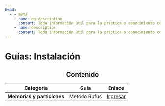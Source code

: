 ```yaml
---
head:
  - - meta
    - name: og:description
      content: Toda información útil para la práctica o conocimiento con respecto la instalación de sistemas u otros.
    - name: description
      content: Toda información útil para la práctica o conocimiento con respecto la instalación de sistemas u otros.
---
```

# Guías: Instalación

<div align=center>

## Contenido
| Categoria | Guía | Enlace |
|:---------:|:----:|:------:|
| **Memorias y particiones** | Metodo Rufus | [Ingresar](/guias/instalacion/memorias-y-particiones/metodo-rufus) |

</div>